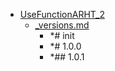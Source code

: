 - <a href = "E:\Node_projects\Node_Way\Jobs\FuncStandarts\UseFunctionARHT_2\cat.UseFunctionARHT_2\dir.UseFunctionARHT_2.md">UseFunctionARHT_2</a>
    - <a href = "E:\Node_projects\Node_Way\Jobs\FuncStandarts\UseFunctionARHT_2\_versions.md">_versions.md</a>
        - *# init 
        - *# 1.0.0
        - *## 1.0.1
